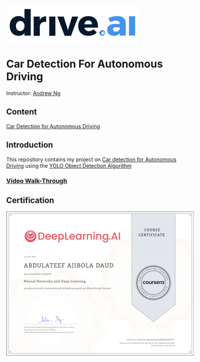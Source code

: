 ![Drive.ai](https://github.com/DaudLateef/Car-Detection-for-Autonomous-Driving/blob/main/Auto/nb_images/driveai.png)
# Car Detection For Autonomous Driving

Instructor: [Andrew Ng](https://www.andrewng.org/)

## Content

[Car Detection for Autonomous Driving](https://github.com/DaudLateef/Car-Detection-for-Autonomous-Driving/blob/main/Auto/Autonomous%2Bdriving%2Bapplication%2B-%2BCar%2Bdetection%2B-%2Bv3.ipynb)

## Introduction

This repository contains my project on [Car detection for Autonomous Driving](https://github.com/DaudLateef/Car-Detection-for-Autonomous-Driving/blob/main/Auto/Autonomous%2Bdriving%2Bapplication%2B-%2BCar%2Bdetection%2B-%2Bv3.ipynb) using the [YOLO Object Detection Algorithm](https://arxiv.org/pdf/1506.02640.pdf)


### [Video Walk-Through](https://youtu.be/MRbbS8Dk-gE)

## Certification

![Certification](https://github.com/DaudLateef/Car-Detection-for-Autonomous-Driving/blob/main/Screenshot%202021-11-09%20at%2016.24.14.png)
